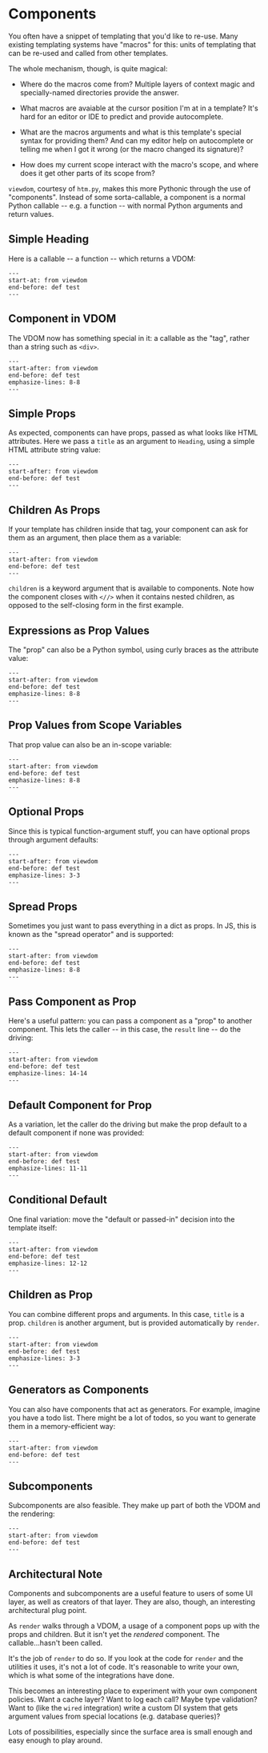 # Components

You often have a snippet of templating that you'd like to re-use.
Many existing templating systems have "macros" for this: units of templating that can be re-used and called from other templates.

The whole mechanism, though, is quite magical:

- Where do the macros come from?
  Multiple layers of context magic and specially-named directories provide the answer.

- What macros are avaiable at the cursor position I'm at in a template?
  It's hard for an editor or IDE to predict and provide autocomplete.

- What are the macros arguments and what is this template's special syntax for providing them?
  And can my editor help on autocomplete or telling me when I got it wrong (or the macro changed its signature)?

- How does my current scope interact with the macro's scope, and where does it get other parts of its scope from?

`viewdom`, courtesy of `htm.py`, makes this more Pythonic through the use of "components".
Instead of some sorta-callable, a component is a normal Python callable -- e.g. a function -- with normal Python arguments and return values.

## Simple Heading

Here is a callable -- a function -- which returns a VDOM:

```{literalinclude} ../../examples/components/simple_heading/__init__.py
---
start-at: from viewdom
end-before: def test
---
```

## Component in VDOM

The VDOM now has something special in it: a callable as the "tag", rather than a string such as ``<div>``.

```{literalinclude} ../../examples/components/in_vdom/__init__.py
---
start-after: from viewdom
end-before: def test
emphasize-lines: 8-8
---
```

## Simple Props

As expected, components can have props, passed as what looks like HTML attributes.
Here we pass a `title` as an argument to `Heading`, using a simple HTML attribute string value:

```{literalinclude} ../../examples/components/simple_props/__init__.py
---
start-after: from viewdom
end-before: def test
---
```


## Children As Props

If your template has children inside that tag, your component can ask for them as an argument, then place them as a variable:

```{literalinclude} ../../examples/components/children_props/__init__.py
---
start-after: from viewdom
end-before: def test
---
```

`children` is a keyword argument that is available to components.
Note how the component closes with `<//>` when it contains nested children, as opposed to the self-closing form in the first example.

## Expressions as Prop Values

The "prop" can also be a Python symbol, using curly braces as the attribute value:

```{literalinclude} ../../examples/components/expression_props/__init__.py
---
start-after: from viewdom
end-before: def test
emphasize-lines: 8-8
---
```

## Prop Values from Scope Variables

That prop value can also be an in-scope variable:

```{literalinclude} ../../examples/components/scope_values/__init__.py
---
start-after: from viewdom
end-before: def test
emphasize-lines: 8-8
---
```

## Optional Props

Since this is typical function-argument stuff, you can have optional props through argument defaults:

```{literalinclude} ../../examples/components/optional_props/__init__.py
---
start-after: from viewdom
end-before: def test
emphasize-lines: 3-3
---
```

## Spread Props

Sometimes you just want to pass everything in a dict as props.
In JS, this is known as the "spread operator" and is supported:

```{literalinclude} ../../examples/components/spread_props/__init__.py
---
start-after: from viewdom
end-before: def test
emphasize-lines: 8-8
---
```

## Pass Component as Prop

Here's a useful pattern: you can pass a component as a "prop" to another component.
This lets the caller -- in this case, the `result` line -- do the driving:

```{literalinclude} ../../examples/components/pass_component/__init__.py
---
start-after: from viewdom
end-before: def test
emphasize-lines: 14-14
---
```

## Default Component for Prop

As a variation, let the caller do the driving but make the prop default to a default component if none was provided:

```{literalinclude} ../../examples/components/default_component/__init__.py
---
start-after: from viewdom
end-before: def test
emphasize-lines: 11-11
---
```

## Conditional Default

One final variation: move the "default or passed-in" decision into the template itself:

```{literalinclude} ../../examples/components/conditional_default/__init__.py
---
start-after: from viewdom
end-before: def test
emphasize-lines: 12-12
---
```

## Children as Prop

You can combine different props and arguments.
In this case, `title` is a prop.
`children` is another argument, but is provided automatically by `render`.

```{literalinclude} ../../examples/components/children_props/__init__.py
---
start-after: from viewdom
end-before: def test
emphasize-lines: 3-3
---
```

## Generators as Components

You can also have components that act as generators.
For example, imagine you have a todo list.
There might be a lot of todos, so you want to generate them in a memory-efficient way:

```{literalinclude} ../../examples/components/generators/__init__.py
---
start-after: from viewdom
end-before: def test
---
```

## Subcomponents

Subcomponents are also feasible.
They make up part of both the VDOM and the rendering:

```{literalinclude} ../../examples/components/subcomponents/__init__.py
---
start-after: from viewdom
end-before: def test
---
```

## Architectural Note

Components and subcomponents are a useful feature to users of some UI layer, as well as creators of that layer.
They are also, though, an interesting architectural plug point.

As `render` walks through a VDOM, a usage of a component pops up with the props and children.
But it isn't yet the *rendered* component.
The callable...hasn't been called.

It's the job of `render` to do so.
If you look at the code for `render` and the utilities it uses, it's not a lot of code.
It's reasonable to write your own, which is what some of the integrations have done.

This becomes an interesting place to experiment with your own component policies.
Want a cache layer?
Want to log each call?
Maybe type validation?
Want to (like the `wired` integration) write a custom DI system that gets argument values from special locations (e.g. database queries)?

Lots of possibilities, especially since the surface area is small enough and easy enough to play around.
